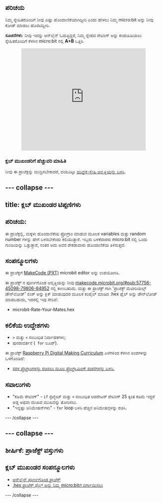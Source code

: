 ## ಪರಿಚಯ

ನಿಮ್ಮ ಸ್ನೇಹಿತರೊಂದಿಗೆ ನೀವು ಎಷ್ಟು ಹೊಂದಾಣಿಕೆಯಾಗಿದ್ದೀರಿ ಎಂದು ಹೇಳಲು ನಿಮ್ಮ micro:bit ಅನ್ನು ನೀವು ಕೋಡ್ ಮಾಡಲು ಹೊರಟಿದ್ದೀರಿ.

**ಸೂಚನೆಗಳು**: ನೀವು ಇದನ್ನು ಆನ್‌ಲೈನ್‌ ಓದುತ್ತಿದ್ದರೆ, ನಿಮ್ಮ ಸ್ನೇಹದ ರೇಟಿಂಗ್ ಅನ್ನು ಕಂಡುಹಿಡಿಯಲು ಸ್ನೇಹಿತರೊಂದಿಗೆ ಕೆಳಗಿನ micro:bit ನಲ್ಲಿ **A+B** ಒತ್ತಿರಿ.

<div class="trinket" style="width:400px;margin: 0 auto;">
<div style="position:relative;height:0;padding-bottom:81.97%;overflow:hidden;"><iframe style="position:absolute;top:0;left:0;width:100%;height:100%;" src="https://makecode.microbit.org/---run?id=_iLDhcVa0K2Fd" allowfullscreen="allowfullscreen" sandbox="allow-popups allow-scripts allow-same-origin" frameborder="0"></iframe></div>
</div>

### ಕ್ಲಬ್ ಮುಖಂಡರಿಗೆ ಹೆಚ್ಚುವರಿ ಮಾಹಿತಿ

ನೀವು ಈ ಪ್ರಾಜೆಕ್ಟನ್ನು ಮುದ್ರಿಸಬೇಕಾದರೆ, ದಯವಿಟ್ಟು [ಮುದ್ರಕ-ಸ್ನೇಹಿ ಆವೃತ್ತಿಯನ್ನು ಬಳಸಿ](https://projects.raspberrypi.org/en/projects/rate-your-mates/print).

## \--- collapse \---

## title: ಕ್ಲಬ್ ಮುಖಂಡರ ಟಿಪ್ಪಣಿಗಳು

## ಪರಿಚಯ:

ಈ ಪ್ರಾಜೆಕ್ಟಲ್ಲಿ, ಮಕ್ಕಳು ಹೊಂದಾಣಿಕೆಯ ಪ್ರೋಗ್ರಾಂ ಮಾಡುವ ಮೂಲಕ variables ಮತ್ತು random number ಗಳನ್ನು ಹೇಗೆ ಬಳಸಬೇಕೆಂದು ಕಲಿಯುತ್ತಾರೆ. ಇಬ್ಬರು ಬಳಕೆದಾರರು micro:bit ನಲ್ಲಿ ಒಂದು ಗುಂಡಿಯನ್ನು ಒತ್ತುತ್ತಾರೆ, ನಂತರ ಅದು ಅವರ ಶೇಕಡಾವಾರು ಹೊಂದಾಣಿಕೆಯ ತಿಳಿಸುತ್ತದೆ.

## ಸಂಪನ್ಮೂಲಗಳು

ಈ ಪ್ರಾಜೆಕ್ಟಗೆ [MakeCode (PXT)](http://jumpto.cc/mb-new) microbit editor ಅನ್ನು ಉಪಯೋಗಿಸಿ.

ಈ ಪ್ರಾಜೆಕ್ಟ್ ನ ಪೂರ್ಣಗೊಂಡ ಆವೃತ್ತಿಯನ್ನು ನೀವು [makecode.microbit.org/#pub:57756-45098-79806-84952](https://makecode.microbit.org/#pub:57756-45098-79806-84952) ನಲ್ಲಿ ಕಾಣಬಹುದು. ಮತ್ತು ಈ ಪ್ರಾಜೆಕ್ಟ್ ಗಾಗಿ 'ಪ್ರಾಜೆಕ್ಟ್ ಮೆಟೀರಿಯಲ್ಸ್ ಡೌನ್‌ಲೋಡ್' ಲಿಂಕ್ ಅನ್ನು ಕ್ಲಿಕ್ ಮಾಡುವುದರ ಮೂಲಕ ಕಂಪೈಲ್ ಮಾಡಿದ .hex ಫೈಲ್ ಅನ್ನು ಡೌನ್‌ಲೋಡ್ ಮಾಡಬಹುದು, ಇದರಲ್ಲಿ ಇವು ಸೇರಿವೆ:

* microbit-Rate-Your-Mates.hex

## ಕಲಿಕೆಯ ಉದ್ದೇಶಗಳು

* `>` ಮತ್ತು `<` ಸಂಬಂಧಿತ ನಿರ್ವಾಹಕಗಳು;
* ಪುನರಾವರ್ತನೆ (` for` ಲೂಪ್).

ಈ ಪ್ರಾಜೆಕ್ಟ್ [Raspberry Pi Digital Making Curriculum](http://rpf.io/curriculum) ಎಳೆಗಳಿಂದ ಕೆಳಗಿನ ಅಂಶಗಳನ್ನು ಒಳಗೊಂಡಿದೆ:

* [ಸರಳ ಪ್ರೊಗ್ರಾಂಗಳನ್ನು ರಚಿಸಲು ಮೂಲ ಪ್ರೋಗ್ರಾಮಿಂಗ್ ರಚನೆಗಳನ್ನು ಬಳಸಿ.](https://www.raspberrypi.org/curriculum/programming/creator)

## ಸವಾಲುಗಳು

* "ಕಡಿಮೆ ರೇಟಿಂಗ್" - `if` ಸ್ಟೆಟ್ಮೆಂಟ್ ಮತ್ತು `<` ಸಂಬಂಧಿತ ಆಪರೇಟರ್ ರೇಟಿಂಗ್ 25 ಕ್ಕಿಂತ ಕಡಿಮೆ ಇದ್ದರೆ ಅಡ್ಡ ಅಥವಾ ದುಃಖದ ಮುಖವನ್ನು ತೋರಿಸಲು.
* "ಇನ್ನಷ್ಟು ಅನಿಮೇಷನ್‌ಗಳು" - `for` loop ಬಳಸಿ ಹೆಚ್ಚಿನ ಅನಿಮೇಷನ್ಗಳನ್ನು ರಚಿಸಿ.

\--- /collapse \---

## \--- collapse \---

## ಶೀರ್ಷಿಕೆ: ಪ್ರಾಜೆಕ್ಟ್ ವಸ್ತುಗಳು

## ಕ್ಲಬ್ ಮುಖಂಡರ ಸಂಪನ್ಮೂಲಗಳು

* [ಆನ್‌ಲೈನ್ ಪೂರ್ಣಗೊಂಡ ಪ್ರಾಜೆಕ್ಟ್](https://makecode.microbit.org/#pub:57756-45098-79806-84952)
* [.hex ಪ್ರಾಜೆಕ್ಟ್ ಫೈಲ್ಲ್ ಅನ್ನು ನಿಮ್ಮ micro:bit‌ಗೆ ವರ್ಗಾಯಿಸಲು](resources/microbit-Rate-Your-Mates.hex)

\--- /collapse \---